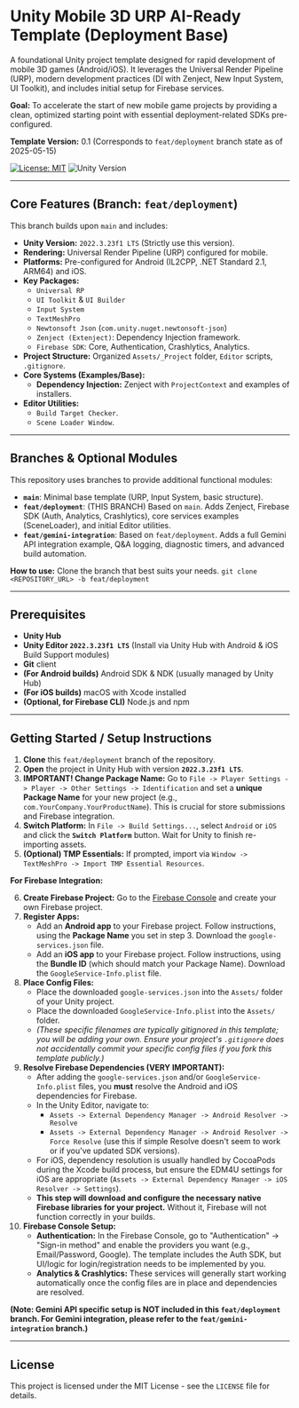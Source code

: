 # Unity Mobile 3D URP AI-Ready Template (Deployment Base)

A foundational Unity project template designed for rapid development of mobile 3D games (Android/iOS). It leverages the Universal Render Pipeline (URP), modern development practices (DI with Zenject, New Input System, UI Toolkit), and includes initial setup for Firebase services.

**Goal:** To accelerate the start of new mobile game projects by providing a clean, optimized starting point with essential deployment-related SDKs pre-configured.

**Template Version:** 0.1 (Corresponds to `feat/deployment` branch state as of 2025-05-15)

[![License: MIT](https://img.shields.io/badge/License-MIT-yellow.svg)](https://opensource.org/licenses/MIT)
![Unity Version](https://img.shields.io/badge/Unity-2022.3.23f1%20LTS-blueviolet)

---

## Core Features (Branch: `feat/deployment`)

This branch builds upon `main` and includes:

* **Unity Version:** `2022.3.23f1 LTS` (Strictly use this version).
* **Rendering:** Universal Render Pipeline (URP) configured for mobile.
* **Platforms:** Pre-configured for Android (IL2CPP, .NET Standard 2.1, ARM64) and iOS.
* **Key Packages:**
    * `Universal RP`
    * `UI Toolkit` & `UI Builder`
    * `Input System`
    * `TextMeshPro`
    * `Newtonsoft Json` (`com.unity.nuget.newtonsoft-json`)
    * `Zenject (Extenject)`: Dependency Injection framework.
    * `Firebase SDK`: Core, Authentication, Crashlytics, Analytics.
* **Project Structure:** Organized `Assets/_Project` folder, `Editor` scripts, `.gitignore`.
* **Core Systems (Examples/Base):**
    * **Dependency Injection:** Zenject with `ProjectContext` and examples of installers.
* **Editor Utilities:**
    * `Build Target Checker`.
    * `Scene Loader Window`.

---

## Branches & Optional Modules

This repository uses branches to provide additional functional modules:

* **`main`**: Minimal base template (URP, Input System, basic structure).
* **`feat/deployment`**: (THIS BRANCH) Based on `main`. Adds Zenject, Firebase SDK (Auth, Analytics, Crashlytics), core services examples (SceneLoader), and initial Editor utilities.
* **`feat/gemini-integration`**: Based on `feat/deployment`. Adds a full Gemini API integration example, Q&A logging, diagnostic timers, and advanced build automation.

**How to use:**
Clone the branch that best suits your needs.
`git clone <REPOSITORY_URL> -b feat/deployment`

---

## Prerequisites

* **Unity Hub**
* **Unity Editor `2022.3.23f1 LTS`** (Install via Unity Hub with Android & iOS Build Support modules)
* **Git** client
* **(For Android builds)** Android SDK & NDK (usually managed by Unity Hub)
* **(For iOS builds)** macOS with Xcode installed
* **(Optional, for Firebase CLI)** Node.js and npm

---

## Getting Started / Setup Instructions

1.  **Clone** this `feat/deployment` branch of the repository.
2.  **Open** the project in Unity Hub with version **`2022.3.23f1 LTS`**.
3.  **IMPORTANT! Change Package Name:** Go to `File -> Player Settings -> Player -> Other Settings -> Identification` and set a **unique Package Name** for your new project (e.g., `com.YourCompany.YourProductName`). This is crucial for store submissions and Firebase integration.
4.  **Switch Platform:** In `File -> Build Settings...`, select `Android` or `iOS` and click the **`Switch Platform`** button. Wait for Unity to finish re-importing assets.
5.  **(Optional) TMP Essentials:** If prompted, import via `Window -> TextMeshPro -> Import TMP Essential Resources`.

**For Firebase Integration:**

6.  **Create Firebase Project:** Go to the [Firebase Console](https://console.firebase.google.com/) and create your own Firebase project.
7.  **Register Apps:**
    * Add an **Android app** to your Firebase project. Follow instructions, using the **Package Name** you set in step 3. Download the `google-services.json` file.
    * Add an **iOS app** to your Firebase project. Follow instructions, using the **Bundle ID** (which should match your Package Name). Download the `GoogleService-Info.plist` file.
8.  **Place Config Files:**
    * Place the downloaded `google-services.json` into the `Assets/` folder of your Unity project.
    * Place the downloaded `GoogleService-Info.plist` into the `Assets/` folder.
    * *(These specific filenames are typically gitignored in this template; you will be adding your own. Ensure your project's `.gitignore` does not accidentally commit your specific config files if you fork this template publicly.)*
9.  **Resolve Firebase Dependencies (VERY IMPORTANT):**
    * After adding the `google-services.json` and/or `GoogleService-Info.plist` files, you **must** resolve the Android and iOS dependencies for Firebase.
    * In the Unity Editor, navigate to:
        * `Assets -> External Dependency Manager -> Android Resolver -> Resolve`
        * `Assets -> External Dependency Manager -> Android Resolver -> Force Resolve` (use this if simple Resolve doesn't seem to work or if you've updated SDK versions).
    * For iOS, dependency resolution is usually handled by CocoaPods during the Xcode build process, but ensure the EDM4U settings for iOS are appropriate (`Assets -> External Dependency Manager -> iOS Resolver -> Settings`).
    * **This step will download and configure the necessary native Firebase libraries for your project.** Without it, Firebase will not function correctly in your builds.
10. **Firebase Console Setup:**
    * **Authentication:** In the Firebase Console, go to "Authentication" -> "Sign-in method" and enable the providers you want (e.g., Email/Password, Google). The template includes the Auth SDK, but UI/logic for login/registration needs to be implemented by you.
    * **Analytics & Crashlytics:** These services will generally start working automatically once the config files are in place and dependencies are resolved.

**(Note: Gemini API specific setup is NOT included in this `feat/deployment` branch. For Gemini integration, please refer to the `feat/gemini-integration` branch.)**

---

## License

This project is licensed under the MIT License - see the `LICENSE` file for details.